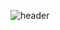 ![header](https://capsule-render.vercel.app/api?type=waving&height=150&color=gradient&text=Hello%20world&textBg=false&descAlignY=100)
